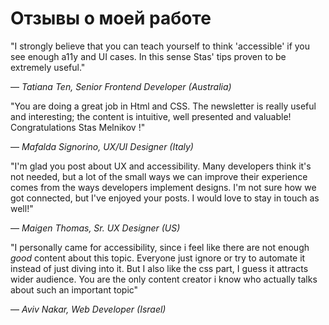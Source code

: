 # Отзывы о моей работе

"I strongly believe that you can teach yourself to think 'accessible' if you see enough a11y and UI cases. In this sense Stas' tips proven to be extremely useful."

—  *Tatiana Ten, Senior Frontend Developer (Australia)*

"You are doing a great job in Html and CSS. The newsletter is really useful and interesting; the content is intuitive, well presented and valuable! Congratulations Stas Melnikov !"

—  *Mafalda Signorino, UX/UI Designer (Italy)*

"I'm glad you post about UX and accessibility. Many developers think it's not needed, but a lot of the small ways we can improve their experience comes from the ways developers implement designs.
I'm not sure how we got connected, but I've enjoyed your posts. I would love to stay in touch as well!" 

— *Maigen Thomas, Sr. UX Designer (US)*

 "I personally came for accessibility, since i feel like there are not enough *good* content about this topic. Everyone just ignore or try to automate it instead of just diving into it. 
But I also like the css part, I guess it attracts wider audience. You are the only content creator i know who actually talks about such an important topic" 

— *Aviv Nakar, Web Developer (Israel)*

